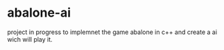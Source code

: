 # abalone-ai
project in progress to implemnet the game abalone in c++ and create a ai wich will play it.
